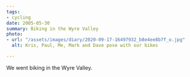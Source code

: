 ```yaml
---
tags:
- cycling
date: 2005-05-30
summary: Biking in the Wyre Valley
photo:
- url: "/assets/images/diary/2020-09-17-16497932_b8e4ee8b7f_o.jpg"
  alt: Kris, Paul, Me, Mark and Dave pose with our bikes

---
```

We went biking in the Wyre Valley.